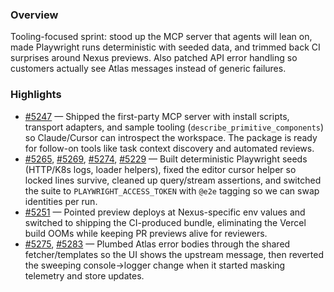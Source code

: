 ### Overview
Tooling-focused sprint: stood up the MCP server that agents will lean on, made Playwright runs deterministic with seeded data, and trimmed back CI surprises around Nexus previews. Also patched API error handling so customers actually see Atlas messages instead of generic failures.

### Highlights
- [#5247](https://github.com/axiomhq/app/pull/5247) — Shipped the first-party MCP server with install scripts, transport adapters, and sample tooling (`describe_primitive_components`) so Claude/Cursor can introspect the workspace. The package is ready for follow-on tools like task context discovery and automated reviews.
- [#5265](https://github.com/axiomhq/app/pull/5265), [#5269](https://github.com/axiomhq/app/pull/5269), [#5274](https://github.com/axiomhq/app/pull/5274), [#5229](https://github.com/axiomhq/app/pull/5229) — Built deterministic Playwright seeds (HTTP/K8s logs, loader helpers), fixed the editor cursor helper so locked lines survive, cleaned up query/stream assertions, and switched the suite to `PLAYWRIGHT_ACCESS_TOKEN` with `@e2e` tagging so we can swap identities per run.
- [#5251](https://github.com/axiomhq/app/pull/5251) — Pointed preview deploys at Nexus-specific env values and switched to shipping the CI-produced bundle, eliminating the Vercel build OOMs while keeping PR previews alive for reviewers.
- [#5275](https://github.com/axiomhq/app/pull/5275), [#5283](https://github.com/axiomhq/app/pull/5283) — Plumbed Atlas error bodies through the shared fetcher/templates so the UI shows the upstream message, then reverted the sweeping console→logger change when it started masking telemetry and store updates.
